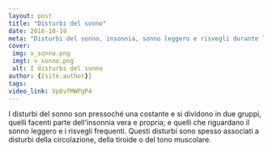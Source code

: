 ```yaml
---
layout: post
title: "Disturbi del sonno"
date: 2016-10-19
meta: "Disturbi del sonno, insonnia, sonno leggero e risvegli durante la notte"
cover:
 img: v_sonno.png
 imgt: v_sonno.png
 alt: I disturbi del sonno
author: {{site.author}}
tags:
video_link: Vp6vfMWPgP4
---
```

I disturbi del sonno son pressoché una costante e si dividono in due gruppi, quelli facenti parte dell'insonnia vera e propria; e quelli che riguardano il sonno leggero e i risvegli frequenti. Questi disturbi sono spesso associati a disturbi della circolazione, della tiroide o del tono muscolare.
